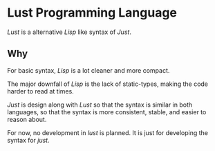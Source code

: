 # Lust Programming Language

*Lust* is a alternative *Lisp* like syntax of *Just*.

## Why

For basic syntax, *Lisp* is a lot cleaner and more compact.

The major downfall of *Lisp* is the lack of static-types,
making the code harder to read at times.

*Just* is design along with *Lust* so that the syntax is similar in both languages,
so that the syntax is more consistent, stable, and easier to reason about.

For now, no development in *lust* is planned.
It is just for developing the syntax for *just*.
